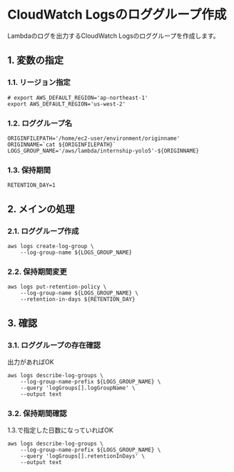 <!-- omit in toc -->
# CloudWatch Logsのロググループ作成

Lambdaのログを出力するCloudWatch Logsのロググループを作成します。

## 1. 変数の指定

### 1.1. リージョン指定

    # export AWS_DEFAULT_REGION='ap-northeast-1'
    export AWS_DEFAULT_REGION='us-west-2'

### 1.2. ロググループ名

    ORIGINFILEPATH='/home/ec2-user/environment/originname'
    ORIGINNAME=`cat ${ORIGINFILEPATH}`
    LOGS_GROUP_NAME='/aws/lambda/internship-yolo5'-${ORIGINNAME}

### 1.3. 保持期間

    RETENTION_DAY=1

## 2. メインの処理

### 2.1. ロググループ作成

    aws logs create-log-group \
        --log-group-name ${LOGS_GROUP_NAME}

### 2.2. 保持期間変更

    aws logs put-retention-policy \
        --log-group-name ${LOGS_GROUP_NAME} \
        --retention-in-days ${RETENTION_DAY}

## 3. 確認

### 3.1. ロググループの存在確認

出力があればOK

    aws logs describe-log-groups \
        --log-group-name-prefix ${LOGS_GROUP_NAME} \
        --query 'logGroups[].logGroupName' \
        --output text

### 3.2. 保持期間確認

1.3.で指定した日数になっていればOK

    aws logs describe-log-groups \
        --log-group-name-prefix ${LOGS_GROUP_NAME} \
        --query 'logGroups[].retentionInDays' \
        --output text
